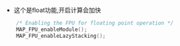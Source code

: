 + 这个是float功能,开启计算会加快
``` C
    /* Enabling the FPU for floating point operation */
    MAP_FPU_enableModule();
    MAP_FPU_enableLazyStacking();
```
